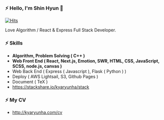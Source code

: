 ### ⚡ Hello, I'm Shin Hyun 👋

[![Hits](https://hits.seeyoufarm.com/api/count/incr/badge.svg?url=https%3A%2F%2Fgithub.com%2Fkyaryunha)](https://hits.seeyoufarm.com)

Love Algorithm / React & Express Full Stack Developer. 

### ⚡ Skills 
- **Algorithm, Problem Solving ( C++ )**
- **Web Front End ( React, Next.js, Emotion, SWR, HTML, CSS, JavaScript, SCSS, node.js, canvas )**
- Web Back End ( Express ( Javascript ), Flask ( Python ) )
- Deploy ( AWS Lightsail, S3, Github Pages )
- Document ( TeX ) 
- https://stackshare.io/kyaryunha/stack 
 

### ⚡ My CV 
- http://kyaryunha.com/cv
